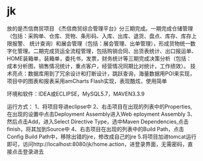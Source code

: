 # jk
放的是杰信商贸项目
《杰信商贸综合管理平台》分三期完成。一期完成仓储管理（包括：采购单、仓库、货物、条形码、入库、出库、退货、盘点、库存、库存上限报警、
统计查询）和展会管理（包括：展会管理、出单管理），形成货物统一数字化管理。二期完成货运全流程管理，包括购销合同、出货表统计、出口报运单、
HOME装箱单，装箱单，委托书，发票，财务统计等三期完成决策分析（包括：成本分析图，销售情况统计，重点客户，经营情况同期比对统计，工作绩效）。
技术亮点：数据库用到了冗余设计和打断设计，跳跃查询，海量数据用POI来实现，项目中的图表和报表采用amCharts Flash实现，表现酷炫，使用简单

环境和软件：IDEA或ECLIPSE，MySQL5.7，MAVEN3.3.9

运行方式：
1、将项目导进eclipse中
2、右击项目在出现的列表中的Properties,在出现的设置中点击Deployment Assembly进入Web eployment Assembly
3、然后点击Add，进入Select Directive Type，选中Maven Dependencies,点击finish，将其加到Source中
4、右击项目在出现的列表中的Build Path，点击Config Build Path中，移除出错的jre，修改成自己的jre
5.将项目加进tomcat运行即可，访问http://localhost:8080/jk/home.action，进登录界面，无需密码，直接点击登录进去

